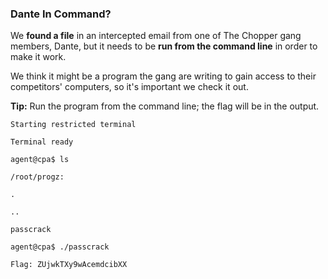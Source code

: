 ### Dante In Command?

We **found a file** in an intercepted email from one of The Chopper gang members, Dante, but it needs to be **run from the command line** in order to make it work.

We think it might be a program the gang are writing to gain access to their competitors' computers, so it's important we check it out.

**Tip:** Run the program from the command line; the flag will be in the output.

```
Starting restricted terminal

Terminal ready

agent@cpa$ ls

/root/progz:

.

..

passcrack

agent@cpa$ ./passcrack

Flag: ZUjwkTXy9wAcemdcibXX

```